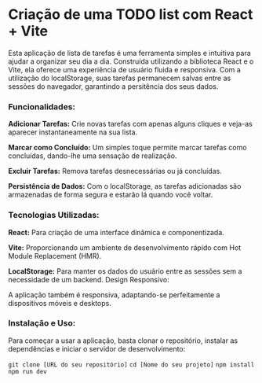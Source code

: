 # Criação de uma TODO list com React + Vite

Esta aplicação de lista de tarefas é uma ferramenta simples e intuitiva para ajudar a organizar seu dia a dia. Construída utilizando a biblioteca React e o Vite, ela oferece uma experiência de usuário fluida e responsiva. Com a utilização do localStorage, suas tarefas permanecem salvas entre as sessões do navegador, garantindo a persitência dos seus dados.

### Funcionalidades:

**Adicionar Tarefas:** Crie novas tarefas com apenas alguns cliques e veja-as aparecer instantaneamente na sua lista.

**Marcar como Concluído:** Um simples toque permite marcar tarefas como concluídas, dando-lhe uma sensação de realização.

**Excluir Tarefas:** Remova tarefas desnecessárias ou já concluídas.

**Persistência de Dados:** Com o localStorage, as tarefas adicionadas são armazenadas de forma segura e estarão lá quando você voltar.

### Tecnologias Utilizadas:

**React:** Para criação de uma interface dinâmica e componentizada.

**Vite:** Proporcionando um ambiente de desenvolvimento rápido com Hot Module Replacement (HMR).

**LocalStorage:** Para manter os dados do usuário entre as sessões sem a necessidade de um backend.
Design Responsivo:

A aplicação também é responsiva, adaptando-se perfeitamente a dispositivos móveis e desktops.

### Instalação e Uso:

Para começar a usar a aplicação, basta clonar o repositório, instalar as dependências e iniciar o servidor de desenvolvimento:

`git clone [URL do seu repositório]`
`cd [Nome do seu projeto]`
`npm install`
`npm run dev`
